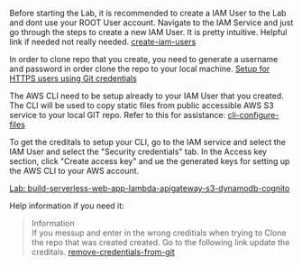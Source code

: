 
Before starting the Lab, it is recommended to create a IAM User to the Lab and dont use your ROOT User account. Navigate to the IAM Service and just go through the steps to create a new IAM User. It is pretty intuitive. 
Helpful link if needed not really needed. [create-iam-users](https://docs.aws.amazon.com/IAM/latest/UserGuide/best-practices.html#create-iam-users)

In order to clone repo that you create, you need to generate a username and password in order clone the repo to your local machine.
[Setup for HTTPS users using Git credentials](https://docs.aws.amazon.com/codecommit/latest/userguide/setting-up-gc.html?icmpid=docs_acc_console_connect_np)

The AWS CLI need to be setup already to your IAM User that you created. The CLI will be used to copy static files from public accessible AWS S3 service to your local GIT repo. Refer to this for assistance: [cli-configure-files](https://docs.aws.amazon.com/cli/latest/userguide/cli-configure-files.html)

To get the creditals to setup your CLI, go to the IAM service and select the IAM User and select the "Security credentials" tab.  In the Access key section, click "Create access key" and ue the generated keys for setting up the AWS CLI to your AWS account.

[Lab: build-serverless-web-app-lambda-apigateway-s3-dynamodb-cognito](https://aws.amazon.com/getting-started/hands-on/build-serverless-web-app-lambda-apigateway-s3-dynamodb-cognito/)



Help information if you need it:

>Information  
>If you messup and enter in the wrong creditials when trying to Clone the repo that was created created. Go to the following link update the creditals.
>[remove-credentials-from-git](https://stackoverflow.com/questions/15381198/remove-credentials-from-git)

